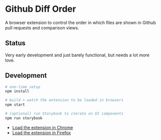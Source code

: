 # Github Diff Order

A browser extension to control the order in which files are shown in Github pull requests and comparison views.

## Status

Very early development and just barely functional, but needs a lot more love.

## Development

```sh
# one-time setup
npm install

# build + watch the extension to be loaded in browsers
npm start

# (optional) run Storybook to iterate on UI components
npm run storybook
```

- [Load the extension in Chrome](https://developer.chrome.com/docs/extensions/mv3/getstarted/development-basics/#load-unpacked)
- [Load the extension in Firefox](https://extensionworkshop.com/documentation/develop/temporary-installation-in-firefox/)
